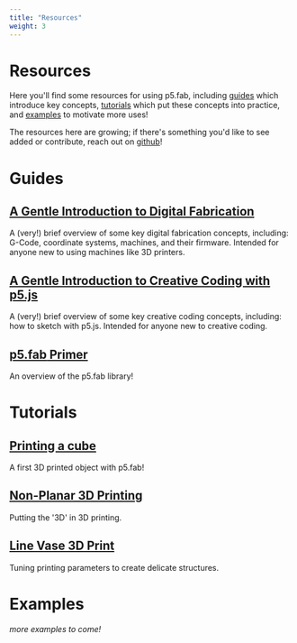 ```yaml
---
title: "Resources"
weight: 3
---
```


# Resources
Here you'll find some resources for using <span class=fab>p5.fab</span>, including <a href="./#guides">guides</a> which introduce key concepts, <a href="./#tutorials">tutorials</a> which put these concepts into practice, and <a href="./#examples">examples</a> to motivate more uses!

The resources here are growing; if there's something you'd like to see added or contribute, reach out on <a href="https://github.com/machineagency/p5.fab">github</a>!

# Guides
## [A Gentle Introduction to Digital Fabrication](guides/dfab-intro)
A (very!) brief overview of some key digital fabrication concepts, including: G-Code, coordinate systems, machines, and their firmware. Intended for anyone new to using machines like 3D printers.

## [A Gentle Introduction to Creative Coding with p5.js](guides/cc-intro)
A (very!) brief overview of some key creative coding concepts, including: how to sketch with p5.js. Intended for anyone new to creative coding. 

## [<span class="fab">p5.fab</span> Primer](guides/p5fab-primer)
An overview of the <span class="fab">p5.fab</span> library!

# Tutorials
## [Printing a cube](tutorials/cube-tutorial) 
A first 3D printed object with <span class="fab">p5.fab</span>!

## [Non-Planar 3D Printing](tutorials/non-planar-tutorial)
Putting the '3D' in 3D printing.

## [Line Vase 3D Print](tutorials/line-vase-tutorial)
Tuning printing parameters to create delicate structures.

# Examples
_more examples to come!_